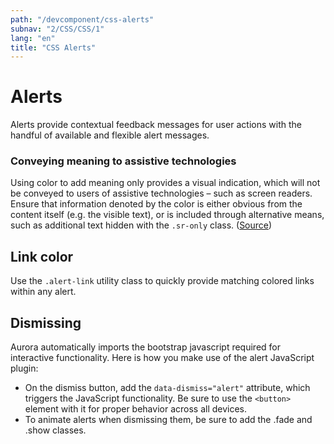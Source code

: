 ```yaml
---
path: "/devcomponent/css-alerts"
subnav: "2/CSS/CSS/1"
lang: "en"
title: "CSS Alerts"
---
```


# Alerts

Alerts provide contextual feedback messages for user actions with the handful of available and flexible alert messages.
<htmlalert1 />
### Conveying meaning to assistive technologies

Using color to add meaning only provides a visual indication, which will not be conveyed to users of assistive technologies – such as screen readers. Ensure that information denoted by the color is either obvious from the content itself (e.g. the visible text), or is included through alternative means, such as additional text hidden with the `.sr-only` class. ([Source](https://getbootstrap.com/docs/4.1/components/alerts/))

## Link color

Use the `.alert-link` utility class to quickly provide matching colored links within any alert.
<htmlalert2 />

## Dismissing

Aurora automatically imports the bootstrap javascript required for interactive functionality. Here is how you make use of the alert JavaScript plugin:

* On the dismiss button, add the `data-dismiss="alert"` attribute, which triggers the JavaScript functionality. Be sure to use the `<button>` element with it for proper behavior across all devices.
* To animate alerts when dismissing them, be sure to add the .fade and .show classes.
<htmlalert3 />